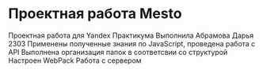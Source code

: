 # Проектная работа Mesto

Проектная работа для Yandex Практикума
Выполнила Абрамова Дарья 2303
Применены полученные знания по JavaScript, проведена работа с API
Выполнена организация папок в соответсвии со структурой
Настроен WebPack
Работа с сервером
